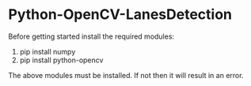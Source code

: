 # Python-OpenCV-LanesDetection
Before getting started install the required modules:
1) pip install numpy
2) pip install python-opencv

The above modules must be installed. If not then it will result in an error.
